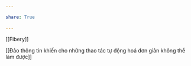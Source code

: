 ---  
share: True  
---  
[[Fibery]]  
[[Đảo thông tin khiến cho những thao tác tự động hoá đơn giản không thể làm được]]  
